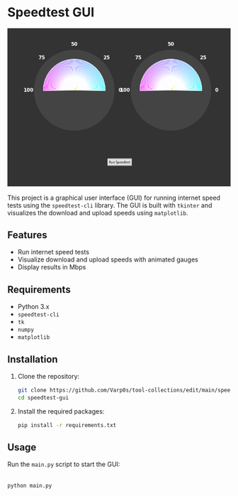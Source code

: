 # Speedtest GUI

![Speedtest GUI](speedtest.png)

This project is a graphical user interface (GUI) for running internet speed tests using the `speedtest-cli` library. The GUI is built with `tkinter` and visualizes the download and upload speeds using `matplotlib`.

## Features

- Run internet speed tests
- Visualize download and upload speeds with animated gauges
- Display results in Mbps

## Requirements

- Python 3.x
- `speedtest-cli`
- `tk`
- `numpy`
- `matplotlib`

## Installation

1. Clone the repository:

    ```sh
    git clone https://github.com/Varp0s/tool-collections/edit/main/speedtest
    cd speedtest-gui
    ```

2. Install the required packages:

    ```sh
    pip install -r requirements.txt
    ```

## Usage

Run the `main.py` script to start the GUI:

```sh

python main.py

```
